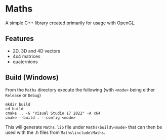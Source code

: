 # Maths

A simple C++ library created primarily for usage with OpenGL.

## Features
- 2D, 3D and 4D vectors
- 4x4 matrices
- quaternions

## Build (Windows)
From the `Maths` directory execute the following (with `<mode>` being either `Release` or `Debug`)
```
mkdir build
cd build
cmake .. -G "Visual Studio 17 2022" -A x64
cmake --build . --config <mode>
``` 
This will generate `Maths.lib` file under `Maths\build\<mode>` that can then be used with the .h files from `Maths\include\Maths`.
